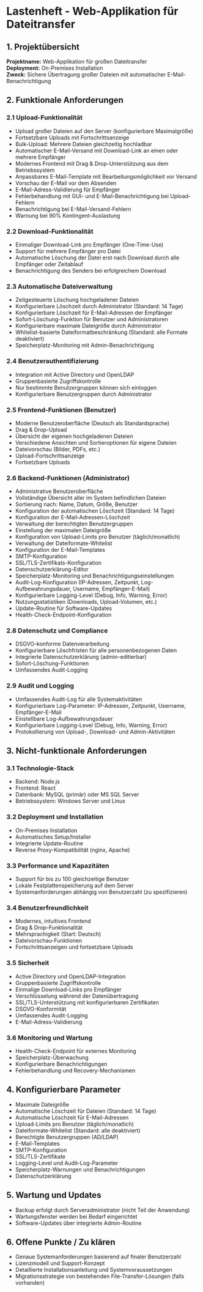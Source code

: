 # Lastenheft - Web-Applikation für Dateitransfer

## 1. Projektübersicht
**Projektname:** Web-Applikation für großen Dateitransfer  
**Deployment:** On-Premises Installation  
**Zweck:** Sichere Übertragung großer Dateien mit automatischer E-Mail-Benachrichtigung

## 2. Funktionale Anforderungen

### 2.1 Upload-Funktionalität
- Upload großer Dateien auf den Server (konfigurierbare Maximalgröße)
- Fortsetzbare Uploads mit Fortschrittsanzeige
- Bulk-Upload: Mehrere Dateien gleichzeitig hochladbar
- Automatischer E-Mail-Versand mit Download-Link an einen oder mehrere Empfänger
- Modernes Frontend mit Drag & Drop-Unterstützung aus dem Betriebssystem
- Anpassbares E-Mail-Template mit Bearbeitungsmöglichkeit vor Versand
- Vorschau der E-Mail vor dem Absenden
- E-Mail-Adress-Validierung für Empfänger
- Fehlerbehandlung mit GUI- und E-Mail-Benachrichtigung bei Upload-Fehlern
- Benachrichtigung bei E-Mail-Versand-Fehlern
- Warnung bei 90% Kontingent-Auslastung

### 2.2 Download-Funktionalität
- Einmaliger Download-Link pro Empfänger (One-Time-Use)
- Support für mehrere Empfänger pro Datei
- Automatische Löschung der Datei erst nach Download durch alle Empfänger oder Zeitablauf
- Benachrichtigung des Senders bei erfolgreichem Download

### 2.3 Automatische Dateiverwaltung
- Zeitgesteuerte Löschung hochgeladener Dateien
- Konfigurierbare Löschzeit durch Administrator (Standard: 14 Tage)
- Konfigurierbare Löschzeit für E-Mail-Adressen der Empfänger
- Sofort-Löschung-Funktion für Benutzer und Administratoren
- Konfigurierbare maximale Dateigröße durch Administrator
- Whitelist-basierte Dateiformatbeschränkung (Standard: alle Formate deaktiviert)
- Speicherplatz-Monitoring mit Admin-Benachrichtigung

### 2.4 Benutzerauthentifizierung
- Integration mit Active Directory und OpenLDAP
- Gruppenbasierte Zugriffskontrolle
- Nur bestimmte Benutzergruppen können sich einloggen
- Konfigurierbare Benutzergruppen durch Administrator

### 2.5 Frontend-Funktionen (Benutzer)
- Moderne Benutzeroberfläche (Deutsch als Standardsprache)
- Drag & Drop-Upload
- Übersicht der eigenen hochgeladenen Dateien
- Verschiedene Ansichten und Sortieroptionen für eigene Dateien
- Dateivorschau (Bilder, PDFs, etc.)
- Upload-Fortschrittsanzeige
- Fortsetzbare Uploads

### 2.6 Backend-Funktionen (Administrator)
- Administrative Benutzeroberfläche
- Vollständige Übersicht aller im System befindlichen Dateien
- Sortierung nach: Name, Datum, Größe, Benutzer
- Konfiguration der automatischen Löschzeit (Standard: 14 Tage)
- Konfiguration der E-Mail-Adressen-Löschzeit
- Verwaltung der berechtigten Benutzergruppen
- Einstellung der maximalen Dateigröße
- Konfiguration von Upload-Limits pro Benutzer (täglich/monatlich)
- Verwaltung der Dateiformate-Whitelist
- Konfiguration der E-Mail-Templates
- SMTP-Konfiguration
- SSL/TLS-Zertifikats-Konfiguration
- Datenschutzerklärung-Editor
- Speicherplatz-Monitoring und Benachrichtigungseinstellungen
- Audit-Log-Konfiguration (IP-Adressen, Zeitpunkt, Log-Aufbewahrungsdauer, Username, Empfänger-E-Mail)
- Konfigurierbare Logging-Level (Debug, Info, Warning, Error)
- Nutzungsstatistiken (Downloads, Upload-Volumen, etc.)
- Update-Routine für Software-Updates
- Health-Check-Endpoint-Konfiguration

### 2.8 Datenschutz und Compliance
- DSGVO-konforme Datenverarbeitung
- Konfigurierbare Löschfristen für alle personenbezogenen Daten
- Integrierte Datenschutzerklärung (admin-editierbar)
- Sofort-Löschung-Funktionen
- Umfassendes Audit-Logging
### 2.9 Audit und Logging
- Umfassendes Audit-Log für alle Systemaktivitäten
- Konfigurierbare Log-Parameter: IP-Adressen, Zeitpunkt, Username, Empfänger-E-Mail
- Einstellbare Log-Aufbewahrungsdauer
- Konfigurierbare Logging-Level (Debug, Info, Warning, Error)
- Protokollierung von Upload-, Download- und Admin-Aktivitäten

## 3. Nicht-funktionale Anforderungen

### 3.1 Technologie-Stack
- Backend: Node.js
- Frontend: React
- Datenbank: MySQL (primär) oder MS SQL Server
- Betriebssystem: Windows Server und Linux

### 3.2 Deployment und Installation
- On-Premises Installation
- Automatisches Setup/Installer
- Integrierte Update-Routine
- Reverse Proxy-Kompatibilität (nginx, Apache)

### 3.3 Performance und Kapazitäten
- Support für bis zu 100 gleichzeitige Benutzer
- Lokale Festplattenspeicherung auf dem Server
- Systemanforderungen abhängig von Benutzerzahl (zu spezifizieren)

### 3.4 Benutzerfreundlichkeit
- Modernes, intuitives Frontend
- Drag & Drop-Funktionalität
- Mehrsprachigkeit (Start: Deutsch)
- Dateivorschau-Funktionen
- Fortschrittsanzeigen und fortsetzbare Uploads

### 3.5 Sicherheit
- Active Directory und OpenLDAP-Integration
- Gruppenbasierte Zugriffskontrolle
- Einmalige Download-Links pro Empfänger
- Verschlüsselung während der Datenübertragung
- SSL/TLS-Unterstützung mit konfigurierbaren Zertifikaten
- DSGVO-Konformität
- Umfassendes Audit-Logging
- E-Mail-Adress-Validierung

### 3.6 Monitoring und Wartung
- Health-Check-Endpoint für externes Monitoring
- Speicherplatz-Überwachung
- Konfigurierbare Benachrichtigungen
- Fehlerbehandlung und Recovery-Mechanismen

## 4. Konfigurierbare Parameter
- Maximale Dateigröße
- Automatische Löschzeit für Dateien (Standard: 14 Tage)
- Automatische Löschzeit für E-Mail-Adressen
- Upload-Limits pro Benutzer (täglich/monatlich)
- Dateiformate-Whitelist (Standard: alle deaktiviert)
- Berechtigte Benutzergruppen (AD/LDAP)
- E-Mail-Templates
- SMTP-Konfiguration
- SSL/TLS-Zertifikate
- Logging-Level und Audit-Log-Parameter
- Speicherplatz-Warnungen und Benachrichtigungen
- Datenschutzerklärung

## 5. Wartung und Updates
- Backup erfolgt durch Serveradministrator (nicht Teil der Anwendung)
- Wartungsfenster werden bei Bedarf eingerichtet
- Software-Updates über integrierte Admin-Routine

## 6. Offene Punkte / Zu klären
- Genaue Systemanforderungen basierend auf finaler Benutzerzahl
- Lizenzmodell und Support-Konzept
- Detaillierte Installationsanleitung und Systemvoraussetzungen
- Migrationsstrategie von bestehenden File-Transfer-Lösungen (falls vorhanden)